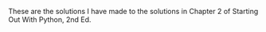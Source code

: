 These are the solutions I have made to the solutions in Chapter 2 of Starting Out With Python, 2nd Ed.

